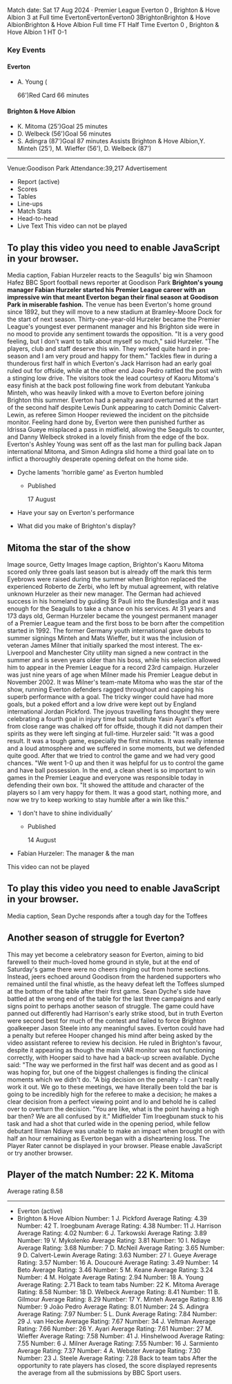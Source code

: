 Match date: Sat 17 Aug 2024
‧
Premier League
Everton 0 , Brighton & Hove Albion 3 at Full time
EvertonEvertonEverton0
3BrightonBrighton & Hove AlbionBrighton & Hove Albion
Full time
FT
Half Time Everton 0 , Brighton & Hove Albion 1
HT 0-1
### Key Events
#### Everton
-   A. Young (
    
    
    
    66')Red Card 66 minutes
#### Brighton & Hove Albion
-   K. Mitoma (25')Goal 25 minutes
-   D. Welbeck (56')Goal 56 minutes
-   S. Adingra (87')Goal 87 minutes
Assists
Brighton & Hove Albion,Y. Minteh (25'), M. Wieffer (56'), D. Welbeck (87')
___
Venue:Goodison Park
Attendance:39,217
Advertisement
-   Report (active)
-   Scores
-   Tables
-   Line-ups
-   Match Stats
-   Head-to-head
-   Live Text
This video can not be played
## To play this video you need to enable JavaScript in your browser.
Media caption,
Fabian Hurzeler reacts to the Seagulls' big win
Shamoon Hafez
BBC Sport football news reporter at Goodison Park
**Brighton's young manager Fabian Hurzeler started his Premier League career with an impressive win that meant Everton began their final season at Goodison Park in miserable fashion.**
The venue has been Everton's home ground since 1892, but they will move to a new stadium at Bramley-Moore Dock for the start of next season.
Thirty-one-year-old Hurzeler became the Premier League's youngest ever permanent manager and his Brighton side were in no mood to provide any sentiment towards the opposition.
"It is a very good feeling, but I don't want to talk about myself so much," said Hurzeler. "The players, club and staff deserve this win. They worked quite hard in pre-season and I am very proud and happy for them."
Tackles flew in during a thunderous first half in which Everton's Jack Harrison had an early goal ruled out for offside, while at the other end Joao Pedro rattled the post with a stinging low drive.
The visitors took the lead courtesy of Kaoru Mitoma's easy finish at the back post following fine work from debutant Yankuba Minteh, who was heavily linked with a move to Everton before joining Brighton this summer.
Everton had a penalty award overturned at the start of the second half despite Lewis Dunk appearing to catch Dominic Calvert-Lewin, as referee Simon Hooper reviewed the incident on the pitchside monitor.
Feeling hard done by, Everton were then punished further as Idrissa Gueye misplaced a pass in midfield, allowing the Seagulls to counter, and Danny Welbeck stroked in a lovely finish from the edge of the box.
Everton's Ashley Young was sent off as the last man for pulling back Japan international Mitoma, and Simon Adingra slid home a third goal late on to inflict a thoroughly desperate opening defeat on the home side.
-   Dyche laments 'horrible game' as Everton humbled
    
    -   Published
        
        17 August
        
    
-   Have your say on Everton's performance
    
-   What did you make of Brighton's display?
    
## Mitoma the star of the show


Image source, Getty Images
Image caption,
Brighton's Kaoru Mitoma scored only three goals last season but is already off the mark this term
Eyebrows were raised during the summer when Brighton replaced the experienced Roberto de Zerbi, who left by mutual agreement, with relative unknown Hurzeler as their new manager.
The German had achieved success in his homeland by guiding St Pauli into the Bundesliga and it was enough for the Seagulls to take a chance on his services.
At 31 years and 173 days old, German Hurzeler became the youngest permanent manager of a Premier League team and the first boss to be born after the competition started in 1992.
The former Germany youth international gave debuts to summer signings Minteh and Mats Wieffer, but it was the inclusion of veteran James Milner that initially sparked the most interest.
The ex-Liverpool and Manchester City utility man signed a new contract in the summer and is seven years older than his boss, while his selection allowed him to appear in the Premier League for a record 23rd campaign.
Hurzeler was just nine years of age when Milner made his Premier League debut in November 2002.
It was Milner's team-mate Mitoma who was the star of the show, running Everton defenders ragged throughout and capping his superb performance with a goal.
The tricky winger could have had more goals, but a poked effort and a low drive were kept out by England international Jordan Pickford.
The joyous travelling fans thought they were celebrating a fourth goal in injury time but substitute Yasin Ayari's effort from close range was chalked off for offside, though it did not dampen their spirits as they were left singing at full-time.
Hurzeler said: "It was a good result. It was a tough game, especially the first minutes. It was really intense and a loud atmosphere and we suffered in some moments, but we defended quite good. After that we tried to control the game and we had very good chances.
"We went 1-0 up and then it was helpful for us to control the game and have ball possession. In the end, a clean sheet is so important to win games in the Premier League and everyone was responsible today in defending their own box.
"It showed the attitude and character of the players so I am very happy for them. It was a good start, nothing more, and now we try to keep working to stay humble after a win like this."
-   'I don't have to shine individually'
    
    -   Published
        
        14 August
        
    
-   Fabian Hurzeler: The manager & the man
    
This video can not be played
## To play this video you need to enable JavaScript in your browser.
Media caption,
Sean Dyche responds after a tough day for the Toffees
## Another season of struggle for Everton?
This may yet become a celebratory season for Everton, aiming to bid farewell to their much-loved home ground in style, but at the end of Saturday's game there were no cheers ringing out from home sections.
Instead, jeers echoed around Goodison from the hardened supporters who remained until the final whistle, as the heavy defeat left the Toffees slumped at the bottom of the table after their first game.
Sean Dyche's side have battled at the wrong end of the table for the last three campaigns and early signs point to perhaps another season of struggle.
The game could have panned out differently had Harrison's early strike stood, but in truth Everton were second best for much of the contest and failed to force Brighton goalkeeper Jason Steele into any meaningful saves.
Everton could have had a penalty but referee Hooper changed his mind after being asked by the video assistant referee to review his decision. He ruled in Brighton's favour, despite it appearing as though the main VAR monitor was not functioning correctly, with Hooper said to have had a back-up screen available.
Dyche said: "The way we performed in the first half was decent and as good as I was hoping for, but one of the biggest challenges is finding the clinical moments which we didn't do.
"A big decision on the penalty - I can't really work it out. We go to these meetings, we have literally been told the bar is going to be incredibly high for the referee to make a decision; he makes a clear decision from a perfect viewing point and lo and behold he is called over to overturn the decision.
"You are like, what is the point having a high bar then? We are all confused by it."
Midfielder Tim Iroegbunam stuck to his task and had a shot that curled wide in the opening period, while fellow debutant Iliman Ndiaye was unable to make an impact when brought on with half an hour remaining as Everton began with a disheartening loss.
The Player Rater cannot be displayed in your browser. Please enable JavaScript or try another browser.
## Player of the match Number: 22 K. Mitoma
Average rating 8.58
___
-   Everton (active)
-   Brighton & Hove Albion
Number: 1 J. Pickford
Average Rating: 4.39
Number: 42 T. Iroegbunam
Average Rating: 4.38
Number: 11 J. Harrison
Average Rating: 4.02
Number: 6 J. Tarkowski
Average Rating: 3.89
Number: 19 V. Mykolenko
Average Rating: 3.81
Number: 10 I. Ndiaye
Average Rating: 3.68
Number: 7 D. McNeil
Average Rating: 3.65
Number: 9 D. Calvert-Lewin
Average Rating: 3.63
Number: 27 I. Gueye
Average Rating: 3.57
Number: 16 A. Doucouré
Average Rating: 3.49
Number: 14 Beto
Average Rating: 3.46
Number: 5 M. Keane
Average Rating: 3.24
Number: 4 M. Holgate
Average Rating: 2.94
Number: 18 A. Young
Average Rating: 2.71
Back to team tabs
Number: 22 K. Mitoma
Average Rating: 8.58
Number: 18 D. Welbeck
Average Rating: 8.41
Number: 11 B. Gilmour
Average Rating: 8.29
Number: 17 Y. Minteh
Average Rating: 8.16
Number: 9 João Pedro
Average Rating: 8.01
Number: 24 S. Adingra
Average Rating: 7.97
Number: 5 L. Dunk
Average Rating: 7.84
Number: 29 J. van Hecke
Average Rating: 7.67
Number: 34 J. Veltman
Average Rating: 7.66
Number: 26 Y. Ayari
Average Rating: 7.61
Number: 27 M. Wieffer
Average Rating: 7.58
Number: 41 J. Hinshelwood
Average Rating: 7.55
Number: 6 J. Milner
Average Rating: 7.55
Number: 16 J. Sarmiento
Average Rating: 7.37
Number: 4 A. Webster
Average Rating: 7.30
Number: 23 J. Steele
Average Rating: 7.28
Back to team tabs
After the opportunity to rate players has closed, the score displayed represents the average from all the submissions by BBC Sport users.